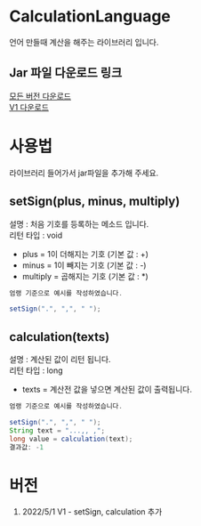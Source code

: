 # CalculationLanguage
언어 만들때 계산을 해주는 라이브러리 입니다.

## Jar 파일 다운로드 링크

[모든 버전 다운로드](https://downgit.evecalm.com/#/home?url=https://github.com/PersesTitan/CalculationLanguage/tree/master/Jar)</br>
[V1 다운로드](https://downgit.evecalm.com/#/home?url=https://github.com/PersesTitan/CalculationLanguage/tree/master/Jar/V1)</br>

# 사용법
라이브러리 들어가서 jar파일을 추가해 주세요.

## setSign(plus, minus, multiply)
설명 : 처음 기호를 등록하는 메소드 입니다.</br>
리턴 타입 : void</br>
  * plus = 1이 더해지는 기호 (기본 값 : +)
  * minus = 1이 빼지는 기호 (기본 값 : -)
  * multiply = 곱해지는 기호 (기본 값 : *)

```java
엄랭 기준으로 예시를 작성하였습니다.

setSign(".", ",", " ");

```

## calculation(texts)
설명 : 계산된 값이 리턴 됩니다.</br>
리턴 타입 : long</br>
  * texts = 계산전 값을 넣으면 계산된 값이 출력됩니다.
  
```java
엄랭 기준으로 예시를 작성하였습니다.

setSign(".", ",", " ");
String text = "...,, ,";
long value = calculation(text);
결과값: -1
```

# 버전
  1. 2022/5/1 V1 - setSign, calculation 추가
